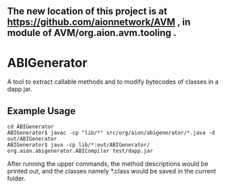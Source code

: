 ## The new location of this project is at https://github.com/aionnetwork/AVM , in module of AVM/org.aion.avm.tooling .

# ABIGenerator

A tool to extract callable methods and to modify bytecodes of classes in a dapp jar.

## Example Usage

```
cd ABIGenerator 
ABIGenerator$ javac -cp "lib/*" src/org/aion/abigenerator/*.java -d out/ABIGenerator
ABIGenerator$ java -cp lib/*:out/ABIGenerator/ org.aion.abigenerator.ABICompiler test/dapp.jar 
```

After running the upper commands, the method descriptions would be printed out, and the classes namely *.class would be saved in the current folder. 
